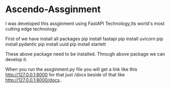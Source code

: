 # Ascendo-Assginment

I was developed this assginment using FastAPI Technology,Its world's most cutting edge technology.

First of we have install all packages
pip install fastapi
pip install uvicorn
pip install pydantic
pip install uuid
pip install starlett

These above package need to be installed.
Through above package we can develop it.

When you run the assginment.py file
you will get a link like this http://127.0.0.1:8000 for that just /docs beside of that like http://127.0.0.1:8000/docs..
